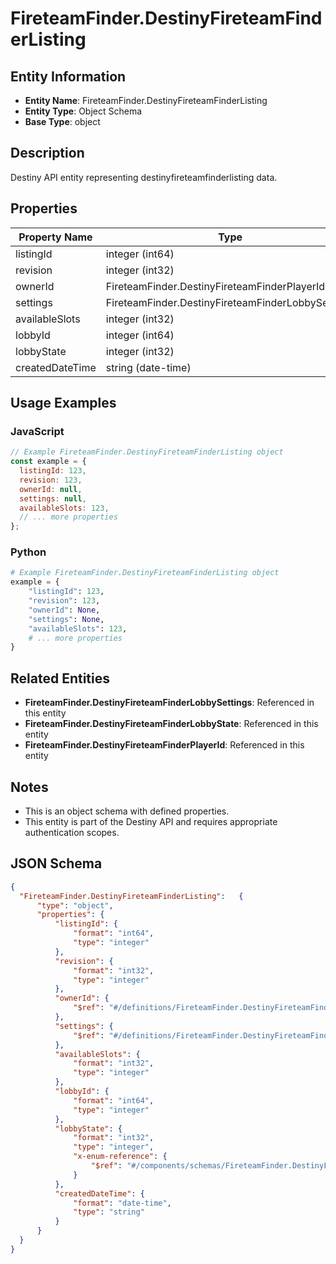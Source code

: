 # FireteamFinder.DestinyFireteamFinderListing

## Entity Information
- **Entity Name**: FireteamFinder.DestinyFireteamFinderListing
- **Entity Type**: Object Schema
- **Base Type**: object

## Description
Destiny API entity representing destinyfireteamfinderlisting data.

## Properties

| Property Name | Type | Description | Required |
|---------------|------|-------------|----------|
| listingId | integer (int64) |  | No |
| revision | integer (int32) |  | No |
| ownerId | FireteamFinder.DestinyFireteamFinderPlayerId |  | No |
| settings | FireteamFinder.DestinyFireteamFinderLobbySettings |  | No |
| availableSlots | integer (int32) |  | No |
| lobbyId | integer (int64) |  | No |
| lobbyState | integer (int32) |  | No |
| createdDateTime | string (date-time) |  | No |

## Usage Examples

### JavaScript
```javascript
// Example FireteamFinder.DestinyFireteamFinderListing object
const example = {
  listingId: 123,
  revision: 123,
  ownerId: null,
  settings: null,
  availableSlots: 123,
  // ... more properties
};
```

### Python
```python
# Example FireteamFinder.DestinyFireteamFinderListing object
example = {
    "listingId": 123,
    "revision": 123,
    "ownerId": None,
    "settings": None,
    "availableSlots": 123,
    # ... more properties
}
```

## Related Entities
- **FireteamFinder.DestinyFireteamFinderLobbySettings**: Referenced in this entity
- **FireteamFinder.DestinyFireteamFinderLobbyState**: Referenced in this entity
- **FireteamFinder.DestinyFireteamFinderPlayerId**: Referenced in this entity

## Notes
- This is an object schema with defined properties.
- This entity is part of the Destiny API and requires appropriate authentication scopes.

## JSON Schema
```json
{
  "FireteamFinder.DestinyFireteamFinderListing":   {
      "type": "object",
      "properties": {
          "listingId": {
              "format": "int64",
              "type": "integer"
          },
          "revision": {
              "format": "int32",
              "type": "integer"
          },
          "ownerId": {
              "$ref": "#/definitions/FireteamFinder.DestinyFireteamFinderPlayerId"
          },
          "settings": {
              "$ref": "#/definitions/FireteamFinder.DestinyFireteamFinderLobbySettings"
          },
          "availableSlots": {
              "format": "int32",
              "type": "integer"
          },
          "lobbyId": {
              "format": "int64",
              "type": "integer"
          },
          "lobbyState": {
              "format": "int32",
              "type": "integer",
              "x-enum-reference": {
                  "$ref": "#/components/schemas/FireteamFinder.DestinyFireteamFinderLobbyState"
              }
          },
          "createdDateTime": {
              "format": "date-time",
              "type": "string"
          }
      }
  }
}
```
